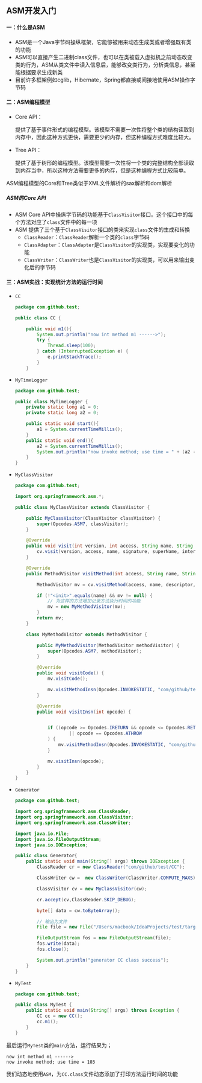 ## ASM开发入门

#### 一：什么是ASM

- ASM是一个Java字节码操纵框架，它能够被用来动态生成类或者增强既有类的功能
- ASM可以直接产生二进制class文件，也可以在类被载入虚拟机之前动态改变类的行为，ASM从类文件中读入信息后，能够改变类行为，分析类信息，甚至能根据要求生成新类
- 目前许多框架例如cglib，Hibernate，Spring都直接或间接地使用ASM操作字节码

#### 二：ASM编程模型

- Core API：

  提供了基于事件形式的编程模型。该模型不需要一次性将整个类的结构读取到内存中，因此这种方式更快，需要更少的内存，但这种编程方式难度比较大。

- Tree API：

  提供了基于树形的编程模型。该模型需要一次性将一个类的完整结构全部读取到内存当中，所以这种方法需要更多的内存，但是这种编程方式比较简单。

ASM编程模型的Core和Tree类似于XML文件解析的sax解析和dom解析



##### ASM的Core API

- ASM Core API中操纵字节码的功能基于`ClassVisitor`接口。这个接口中的每个方法对应了`class`文件中的每一项
- ASM 提供了三个基于`ClassVisitor`接口的类来实现`class`文件的生成和转换
  - `ClassReader`：`ClassReader`解析一个类的`class`字节码
  - `ClassAdapter`：`ClassAdapter`是`ClassVisitor`的实现类，实现要变化的功能
  - `ClassWriter`：`ClassWriter`也是`ClassVisitor`的实现类，可以用来输出变化后的字节码

#### 三：ASM实战：实现统计方法的运行时间

- `CC`

  ```java
  package com.github.test;
  
  public class CC {
  
      public void m1(){
          System.out.println("now int method m1 ------>");
          try {
              Thread.sleep(100);
          } catch (InterruptedException e) {
              e.printStackTrace();
          }
      }
  
  ```

- `MyTimeLogger`

  ```java
  package com.github.test;
  
  public class MyTimeLogger {
      private static long a1 = 0;
      private static long a2 = 0;
  
      public static void start(){
          a1 = System.currentTimeMillis();
      }
      public static void end(){
          a2 = System.currentTimeMillis();
          System.out.println("now invoke method; use time = " + (a2 - a1));
      }
  }
  ```

- `MyClassVisitor`

  ```java
  package com.github.test;
  
  import org.springframework.asm.*;
  
  public class MyClassVisitor extends ClassVisitor {
  
      public MyClassVisitor(ClassVisitor classVisitor) {
          super(Opcodes.ASM7, classVisitor);
      }
  
      @Override
      public void visit(int version, int access, String name, String signature, String superName, String[] interfaces) {
          cv.visit(version, access, name, signature, superName, interfaces);
      }
  
      @Override
      public MethodVisitor visitMethod(int access, String name, String descriptor, String signature, String[] exceptions) {
  
          MethodVisitor mv = cv.visitMethod(access, name, descriptor, signature, exceptions);
  
          if (!"<init>".equals(name) && mv != null) {
              // 为这样的方法增加记录方法执行时间的功能
              mv = new MyMethodVisitor(mv);
          }
          return mv;
      }
  
      class MyMethodVisitor extends MethodVisitor {
  
          public MyMethodVisitor(MethodVisitor methodVisitor) {
              super(Opcodes.ASM7, methodVisitor);
          }
  
          @Override
          public void visitCode() {
              mv.visitCode();
  
              mv.visitMethodInsn(Opcodes.INVOKESTATIC, "com/github/test/MyTimeLogger", "start", "()V", false);
          }
  
          @Override
          public void visitInsn(int opcode) {
  
  
              if ((opcode >= Opcodes.IRETURN && opcode <= Opcodes.RETURN)
                      || opcode == Opcodes.ATHROW
              ) {
                  mv.visitMethodInsn(Opcodes.INVOKESTATIC, "com/github/test/MyTimeLogger", "end", "()V", false);
              }
  
              mv.visitInsn(opcode);
          }
      }
  }
  
  ```

- `Generator`

  ```java
  package com.github.test;
  
  import org.springframework.asm.ClassReader;
  import org.springframework.asm.ClassVisitor;
  import org.springframework.asm.ClassWriter;
  
  import java.io.File;
  import java.io.FileOutputStream;
  import java.io.IOException;
  
  public class Generator{
      public static void main(String[] args) throws IOException {
          ClassReader cr = new ClassReader("com/github/test/CC");
  
          ClassWriter cw =  new ClassWriter(ClassWriter.COMPUTE_MAXS);
  
          ClassVisitor cv = new MyClassVisitor(cw);
  
          cr.accept(cv,ClassReader.SKIP_DEBUG);
  
          byte[] data = cw.toByteArray();
  
          // 输出为文件
          File file = new File("/Users/macbook/IdeaProjects/test/target/classes/com/github/test/CC.class");
  
          FileOutputStream fos = new FileOutputStream(file);
          fos.write(data);
          fos.close();
  
          System.out.println("generator CC class success");
      }
  }
  ```

  

- `MyTest`

  ```java
  package com.github.test;
  
  public class MyTest {
      public static void main(String[] args) throws Exception {
          CC cc = new CC();
          cc.m1();
      }
  }
  ```

最后运行`MyTest`类的`main`方法，运行结果为；

```
now int method m1 ------>
now invoke method; use time = 103
```



我们动态地使用`ASM`，为`CC.class`文件动态添加了打印方法运行时间的功能


